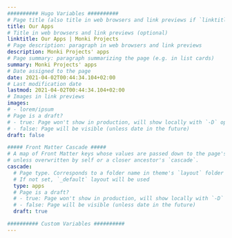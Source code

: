 ```yaml
---
########## Hugo Variables ##########
# Page title (also title in web browsers and link previews if `linktitle` is not specified)
title: Our Apps
# Title in web browsers and link previews (optional)
linktitle: Our Apps | Monki Projects
# Page description: paragraph in web browsers and link previews
description: Monki Projects' apps
# Page summary: paragraph summarizing the page (e.g. in list cards)
summary: Monki Projects' apps
# Date assigned to the page
date: 2021-04-02T00:44:34.104+02:00
# Last modification date
lastmod: 2021-04-02T00:44:34.104+02:00
# Images in link previews
images:
# - lorem/ipsum
# Page is a draft?
# - true: Page won't show in production, will show locally with `-D` option
# - false: Page will be visible (unless date in the future)
draft: false

##### Front Matter Cascade #####
# A map of Front Matter keys whose values are passed down to the page's descendents
# unless overwritten by self or a closer ancestor's `cascade`.
cascade:
  # Page type. Corresponds to a folder name in theme's `layout` folder (except `partials`)
  # If not set, `_default` layout will be used
  type: apps
  # Page is a draft?
  # - true: Page won't show in production, will show locally with `-D` option
  # - false: Page will be visible (unless date in the future)
  draft: true

########## Custom Variables ##########
---
```

